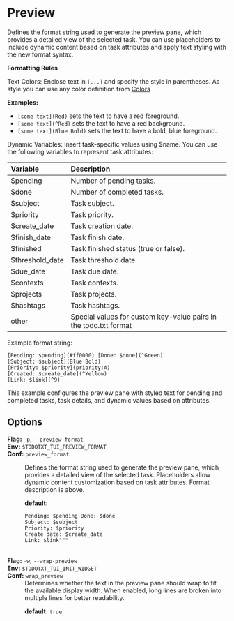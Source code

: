 # Preview

Defines the format string used to generate the preview pane, which provides a detailed view of the selected task. You can use placeholders to include dynamic content based on task attributes and apply text styling with the new format syntax.

**Formatting Rules**

Text Colors: Enclose text in `[...]` and specify the style in parentheses. As style you can use any color definition from [Colors](../colors.md)

**Examples:**
- `[some text](Red)` sets the text to have a red foreground.
- `[some text](^Red)` sets the text to have a red background.
- `[some text](Blue Bold)` sets the text to have a bold, blue foreground.

Dynamic Variables: Insert task-specific values using $name. You can use the following variables to represent task attributes:

| Variable        | Description                                                      |
| :-------------- | :--------------------------------------------------------------- |
| $pending        | Number of pending tasks.                                         |
| $done           | Number of completed tasks.                                       |
| $subject        | Task subject.                                                    |
| $priority       | Task priority.                                                   |
| $create_date    | Task creation date.                                              |
| $finish_date    | Task finish date.                                                |
| $finished       | Task finished status (true or false).                            |
| $threshold_date | Task threshold date.                                             |
| $due_date       | Task due date.                                                   |
| $contexts       | Task contexts.                                                   |
| $projects       | Task projects.                                                   |
| $hashtags       | Task hashtags.                                                   |
| other           | Special values for custom key-value pairs in the todo.txt format |

Example format string:

```plaintext
[Pending: $pending](#ff0000) [Done: $done](^Green)
[Subject: $subject](Blue Bold)
[Priority: $priority](priority:A)
[Created: $create_date](^Yellow)
[Link: $link](^9)
```

This example configures the preview pane with styled text for pending and completed tasks, task details, and dynamic values based on attributes.

## Options

<dt><b>Flag:</b> <code>-p</code>, <code>--preview-format</code></dt>
<dt><b>Env:</b> <code>$TODOTXT_TUI_PREVIEW_FORMAT</code></dt>
<dt><b>Conf:</b> <code>preview_format</code></dt>
<dd>

Defines the format string used to generate the preview pane, which provides a detailed view of the selected task. Placeholders allow dynamic content customization based on task attributes. Format description is above.

**default:**

```plaintext
Pending: $pending Done: $done
Subject: $subject
Priority: $priority
Create date: $create_date
Link: $link"""
```

</dd>
<br>

<dt><b>Flag:</b> <code>-w</code>, <code>--wrap-preview</code></dt>
<dt><b>Env:</b> <code>$TODOTXT_TUI_INIT_WIDGET</code></dt>
<dt><b>Conf:</b> <code>wrap_preview</code></dt>
<dd>
Determines whether the text in the preview pane should wrap to fit the available display width. When enabled, long lines are broken into multiple lines for better readability.

**default:** `true`

</dd>
<br>
